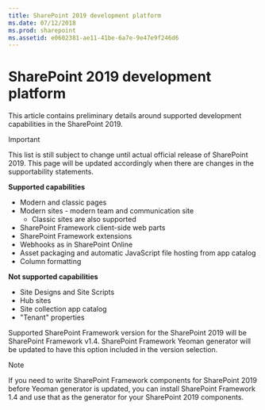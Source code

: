 ```yaml
---
title: SharePoint 2019 development platform
ms.date: 07/12/2018
ms.prod: sharepoint
ms.assetid: e0602381-ae11-41be-6a7e-9e47e9f246d6
---
```


# SharePoint 2019 development platform

This article contains preliminary details around supported development capabilities in the SharePoint 2019.

> [!IMPORTANT] 
> This list is still subject to change until actual official release of SharePoint 2019. This page will be updated accordingly when there are changes in the supportability statements.

**Supported capabilities**

* Modern and classic pages
* Modern sites - modern team and communication site
    * Classic sites are also supported
* SharePoint Framework client-side web parts
* SharePoint Framework extensions
* Webhooks as in SharePoint Online
* Asset packaging and automatic JavaScript file hosting from app catalog
* Column formatting

**Not supported capabilities**

* Site Designs and Site Scripts
* Hub sites
* Site collection app catalog
* "Tenant" properties

Supported SharePoint Framework version for the SharePoint 2019 will be SharePoint Framework v1.4. SharePoint Framework Yeoman generator will be updated to have this option included in the version selection. 

> [!NOTE] 
> If you need to write SharePoint Framework components for SharePoint 2019 before Yeoman generator is updated, you can install SharePoint Framework 1.4 and use that as the generator for your SharePoint 2019 components. 
